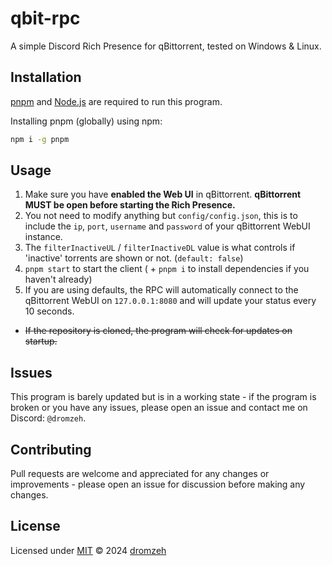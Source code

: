# qbit-rpc

A simple Discord Rich Presence for qBittorrent, tested on Windows & Linux.

## Installation

[pnpm](https://pnpm.js.org/) and [Node.js](https://nodejs.org/) are required to run this program.

Installing pnpm (globally) using npm:

```bash
npm i -g pnpm
```

## Usage

1. Make sure you have **enabled the Web UI** in qBittorrent. **qBittorrent MUST be open before starting the Rich Presence.**
2. You not need to modify anything but `config/config.json`, this is to include the `ip`, `port`, `username` and `password` of your qBittorrent WebUI instance.
3. The `filterInactiveUL` / `filterInactiveDL` value is what controls if 'inactive' torrents are shown or not. (`default: false`)
4. `pnpm start` to start the client ( + `pnpm i` to install dependencies if you haven't already)
5. If you are using defaults, the RPC will automatically connect to the qBittorrent WebUI on `127.0.0.1:8080` and will update your status every 10 seconds.

* ~~If the repository is cloned, the program will check for updates on startup.~~

## Issues

This program is barely updated but is in a working state - if the program is broken or you have any issues, please open an issue and contact me on Discord: `@dromzeh`.

## Contributing

Pull requests are welcome and appreciated for any changes or improvements - please open an issue for discussion before making any changes.

## License

Licensed under [MIT](https://mit.dromzeh.dev) © 2024 [dromzeh](https://dromzeh.dev)

